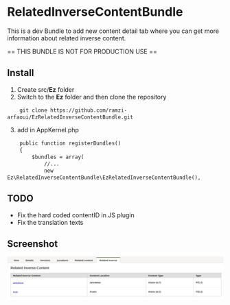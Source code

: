 # RelatedInverseContentBundle
This is a dev Bundle to add new content detail tab where you can get more information about related inverse content.

== THIS BUNDLE IS NOT FOR PRODUCTION USE ==

## Install

1. Create src/**Ez** folder
2. Switch to the **Ez** folder and then clone the repository
```
    git clone https://github.com/ramzi-arfaoui/EzRelatedInverseContentBundle.git
```
3. add in AppKernel.php

```
    public function registerBundles()
    {
        $bundles = array(
            //...
            new Ez\RelatedInverseContentBundle\EzRelatedInverseContentBundle(),

```

## TODO

- Fix the hard coded contentID in JS plugin
- Fix the translation texts

## Screenshot

<img src="Resources/doc/relatedInverseContent.png">
